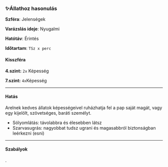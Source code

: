 ### ✨Állathoz hasonulás

**Szféra**: Jelenségek

**Varázslás ideje**: Nyugalmi

**Hatótáv**: Érintés

**Időtartam**: `TSz x perc`

#### Kisszféra

**4.szint:** `2x` Képesség

**7.szint:** `4x`Képesség


---
#### Hatás

Arelnek kedves állatok képességeivel ruházhatja fel a pap saját magát, vagy egy kijelölt, szövetséges, baráti személyt.

- Sólyomlátás: távolabbra és élesebben látsz
- Szarvasugrás: nagyobbat tudsz ugrani és magasabbról biztonságban leérkezni (esni)

---
#### Szabályok

.
